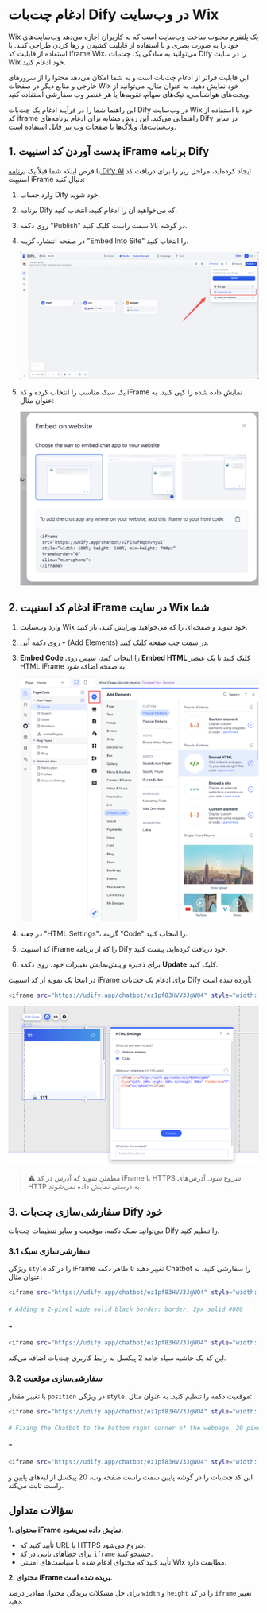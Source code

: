 # ادغام چت‌بات Dify در وب‌سایت Wix

Wix یک پلتفرم محبوب ساخت وب‌سایت است که به کاربران اجازه می‌دهد وب‌سایت‌های خود را به صورت بصری و با استفاده از قابلیت کشیدن و رها کردن طراحی کنند. با استفاده از قابلیت کد iframe Wix، می‌توانید به سادگی یک چت‌بات Dify را در سایت Wix خود ادغام کنید.

این قابلیت فراتر از ادغام چت‌بات است و به شما امکان می‌دهد محتوا را از سرورهای خارجی و منابع دیگر در صفحات Wix خود نمایش دهید. به عنوان مثال، می‌توانید از ویجت‌های هواشناسی، تیک‌های سهام، تقویم‌ها یا هر عنصر وب سفارشی استفاده کنید.

این راهنما شما را در فرآیند ادغام یک چت‌بات Dify در وب‌سایت Wix خود با استفاده از کد iframe راهنمایی می‌کند. این روش مشابه برای ادغام برنامه‌های Dify در سایر وب‌سایت‌ها، وبلاگ‌ها یا صفحات وب نیز قابل استفاده است.

## 1.  بدست آوردن کد اسنیپت iFrame برنامه Dify

با فرض اینکه شما قبلاً یک [برنامه Dify AI](https://docs.dify.ai/guides/application-orchestrate/creating-an-application) ایجاد کرده‌اید، مراحل زیر را برای دریافت کد اسنیپت iFrame دنبال کنید:

1.  وارد حساب Dify خود شوید.
2.  برنامه Dify که می‌خواهید آن را ادغام کنید، انتخاب کنید.
3.  روی دکمه "Publish" در گوشه بالا سمت راست کلیک کنید.
4.  در صفحه انتشار، گزینه "Embed Into Site" را انتخاب کنید.

    ![Embed Into Site Option](../../.gitbook/assets/best-practice-wix-2.png)
5.  یک سبک مناسب را انتخاب کرده و کد iFrame نمایش داده شده را کپی کنید. به عنوان مثال:

    ![iFrame Code Example](../../.gitbook/assets/best-practice-wix-3.png)

## 2.  ادغام کد اسنیپت iFrame در سایت Wix شما

1.  وارد وب‌سایت Wix خود شوید و صفحه‌ای را که می‌خواهید ویرایش کنید، باز کنید.
2.  روی دکمه آبی `+` (Add Elements) در سمت چپ صفحه کلیک کنید.
3.  **Embed Code** را انتخاب کنید، سپس روی **Embed HTML** کلیک کنید تا یک عنصر HTML iFrame به صفحه اضافه شود.

    ![Add HTML iFrame](../../.gitbook/assets/best-practice-add-html-iframe.png)
4.  در جعبه "HTML Settings"، گزینه "Code" را انتخاب کنید.
5.  کد اسنیپت iFrame را که از برنامه Dify خود دریافت کرده‌اید، پیست کنید.
6.  برای ذخیره و پیش‌نمایش تغییرات خود، روی دکمه **Update** کلیک کنید.

در اینجا یک نمونه از کد اسنیپت iFrame برای ادغام یک چت‌بات Dify آورده شده است:

```bash
<iframe src="https://udify.app/chatbot/ez1pf83HVV3JgWO4" style="width: 100%; height: 100%; min-height: 700px" frameborder="0" allow="microphone"></iframe>
```

![Insert Dify iFrame Code](../../.gitbook/assets/best-practice-insert-dify-iframe-code.png)

> ⚠️ مطمئن شوید که آدرس در کد iFrame با HTTPS شروع شود. آدرس‌های HTTP به درستی نمایش داده نمی‌شوند.

## 3.  سفارشی‌سازی چت‌بات Dify خود

می‌توانید سبک دکمه، موقعیت و سایر تنظیمات چت‌بات Dify را تنظیم کنید.

### 3.1  سفارشی‌سازی سبک

ویژگی `style` را در کد iFrame تغییر دهید تا ظاهر دکمه Chatbot را سفارشی کنید. به عنوان مثال:

```bash
<iframe src="https://udify.app/chatbot/ez1pf83HVV3JgWO4" style="width: 100%; height: 100%; min-height: 700px" frameborder="0" allow="microphone"></iframe>

# Adding a 2-pixel wide solid black border: border: 2px solid #000

→

<iframe src="https://udify.app/chatbot/ez1pf83HVV3JgWO4" style="width: 80%; height: 80%; min-height: 500px; border: 2px solid #000;" frameborder="0" allow="microphone"></iframe>
```

این کد یک حاشیه سیاه جامد 2 پیکسل به رابط کاربری چت‌بات اضافه می‌کند.

### 3.2  سفارشی‌سازی موقعیت

با تغییر مقدار `position` در ویژگی `style`، موقعیت دکمه را تنظیم کنید. به عنوان مثال:

```bash
<iframe src="https://udify.app/chatbot/ez1pf83HVV3JgWO4" style="width: 100%; height: 100%; min-height: 700px" frameborder="0" allow="microphone"></iframe>

# Fixing the Chatbot to the bottom right corner of the webpage, 20 pixels from the bottom and right edges.

→

<iframe src="https://udify.app/chatbot/ez1pf83HVV3JgWO4" style="width: 100%; height: 100%; min-height: 700px; position: fixed; bottom: 20px; right: 20px;" frameborder="0" allow="microphone"></iframe>
```

این کد چت‌بات را در گوشه پایین سمت راست صفحه وب، 20 پیکسل از لبه‌های پایین و راست ثابت می‌کند.

##  سؤالات متداول

**1.  محتوای iFrame نمایش داده نمی‌شود.**

*  تأیید کنید که URL با HTTPS شروع می‌شود.
*  برای خطاهای تایپی در کد `iframe` جستجو کنید.
*  تأیید کنید که محتوای ادغام شده با سیاست‌های امنیتی Wix مطابقت دارد.

**2.  محتوای iFrame بریده شده است.**

برای حل مشکلات بریدگی محتوا، مقادیر درصد `width` و `height` را در کد `iframe` تغییر دهید.


